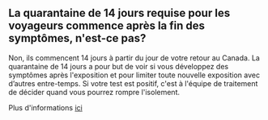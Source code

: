 ## La quarantaine de 14 jours requise pour les voyageurs commence après la fin des symptômes, n'est-ce pas?

Non, ils commencent 14 jours à partir du jour de votre retour au Canada. La quarantaine de 14 jours a pour but de voir si vous développez des symptômes après l'exposition et pour limiter toute nouvelle exposition avec d’autres entre-temps. Si votre test est positif, c'est à l'équipe de traitement de décider quand vous pourrez rompre l'isolement.

Plus d'informations [ici](https://www.quebec.ca/sante/problemes-de-sante/a-z/coronavirus-2019/consignes-directives-contexte-covid-19/#c47680)
